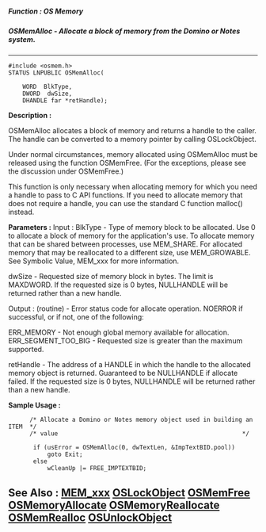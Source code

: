 ##### Function : OS Memory
##### OSMemAlloc - Allocate a block of memory from the Domino or Notes system.
---
```
#include <osmem.h>
STATUS LNPUBLIC OSMemAlloc(

	WORD  BlkType,
	DWORD  dwSize,
	DHANDLE far *retHandle);
```
**Description :**

OSMemAlloc allocates a block of memory and returns a handle to the caller.  The 
handle can be converted to a memory pointer by calling OSLockObject.

Under normal circumstances, memory allocated using OSMemAlloc must be released 
using the function OSMemFree.  (For the exceptions, please see the discussion 
under OSMemFree.)

This function is only necessary when allocating memory for which you need a 
handle to pass to C API functions.  If you need to allocate memory that does 
not require a handle, you can use the standard C function malloc() instead.

**Parameters :**
Input :
BlkType  -  Type of memory block to be allocated.  Use 0 to allocate a block of memory for the application's use.  To allocate memory that can be shared between processes, use MEM_SHARE.  For allocated memory that may be reallocated to a different size, use MEM_GROWABLE.  See Symbolic Value, MEM_xxx for more information.

dwSize  -  Requested size of memory block in bytes.  The limit is MAXDWORD.  If the requested size is 0 bytes, NULLHANDLE will be returned rather than a new handle.

Output :
(routine)  -  Error status code for allocate operation.  NOERROR if successful, or if not, one of the following:

ERR_MEMORY - Not enough global memory available for allocation.
ERR_SEGMENT_TOO_BIG - Requested size is greater than the maximum supported.


retHandle  -  The address of a HANDLE in which the handle to the allocated memory object is returned.  Guaranteed to be NULLHANDLE if allocate failed.  If the requested size is 0 bytes, NULLHANDLE will be returned rather than a new handle.


**Sample Usage :**
```
      /* Allocate a Domino or Notes memory object used in building an ITEM  */
      /* value                                                    */

       if (usError = OSMemAlloc(0, dwTextLen, &ImpTextBID.pool))
           goto Exit;
       else
           wCleanUp |= FREE_IMPTEXTBID;

```
**See Also :**
[MEM_xxx](/domino-c-api-docs/reference/Symb/MEM_xxx)
[OSLockObject](/domino-c-api-docs/reference/Func/OSLockObject)
[OSMemFree](/domino-c-api-docs/reference/Func/OSMemFree)
[OSMemoryAllocate](/domino-c-api-docs/reference/Func/OSMemoryAllocate)
[OSMemoryReallocate](/domino-c-api-docs/reference/Func/OSMemoryReallocate)
[OSMemRealloc](/domino-c-api-docs/reference/Func/OSMemRealloc)
[OSUnlockObject](/domino-c-api-docs/reference/Func/OSUnlockObject)
---
